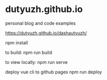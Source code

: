 # dutyuzh.github.io
personal blog and code examples


 https://dutyuzh.github.io/dashautyuzh/

npm install

to build:
npm run build

to view locally:
npm run serve

deploy vue cli to github pages
npm run deploy
